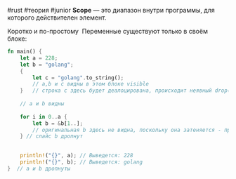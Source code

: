 #rust #теория #junior 
**Scope** — это диапазон внутри программы, для которого действителен элемент.

Коротко и по-простому  Переменные существуют только в своём блоке:

```rust
fn main() {
    let a = 228;
    let b = "golang";
    {
        let c = "golang".to_string();
        // a,b и c видны в этом блоке visible
    }   // строка c здесь будет деалоцирована, происходит неявный drop()
    
    // a и b видны
    
    for i in 0..a {
        let b = &b[1..];
        // оригинальная b здесь не видна, поскольку она затеняется - происходит shadowing.
    } // слайс b дропнут
    

    println!("{}", a); // Выведется: 228
    println!("{}", b); // Выведется: golang
}  // a и b дропнуты
```